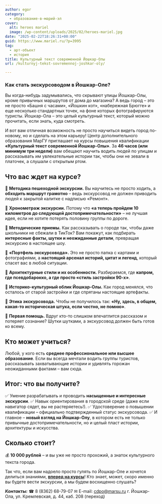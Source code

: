 ```yaml
---
author: egor
category:
  - образование-в-марий-эл
cover:
  alt: heroes mariel
  image: /wp-content/uploads/2025/02/heroes-mariel.jpg
date: "2025-02-22T18:26:31+00:00"
guid: https://www.mariel.ru/?p=3995
tag:
  - арт-объект
  - история
title: Культурный текст современной Йошкар-Олы
url: /kulturnyj-tekst-sovremennoj-joshkar-oly/

---
```

### **Как стать экскурсоводом в Йошкар-Оле?**

Вы когда-нибудь задумывались, что скрывают улицы Йошкар-Олы, кроме привычных маршрутов от дома до магазина? А ведь город – это не просто «Башня с часами», «Йошкин кот», «набережная Брюгге» и еще несколько стандартных точек, на фоне которых фотографируются туристы. Йошкар-Ола – это целый культурный текст, который можно прочитать, если знать, куда смотреть.

И вот вам отличная возможность не просто научиться видеть город по-новому, но и сделать на этом карьеру! Центр дополнительного образования МарГУ приглашает на курсы повышения квалификации **«Культурный текст современной Йошкар-Олы»**. За **46 часов (или минимум три недели)** вам обещают научить водить людей по улицам и рассказывать им увлекательные истории так, чтобы они не зевали в платочек, а слушали с открытым ртом.

## **Что вас ждет на курсе?**

📍 **Методика пешеходной экскурсии.** Вы научитесь не просто ходить, а **обходить маршрут грамотно** – ведь экскурсовод не должен приводить людей к закрытой калитке с надписью «Ремонт».

📍 **Хронометраж экскурсии.** Потому что **«а теперь пройдем 10 километров до следующей достопримечательности»** – не лучшая идея, если не хотите потерять половину группы по дороге.

📍 **Методические приемы.** Как рассказывать о городе так, чтобы даже школьники не сбежали в ТикТок? Вам покажут, как подбирать **интересные факты, шутки и неожиданные детали**, превращая экскурсию в настоящее шоу.

📍 **«Портфель экскурсовода».** Это не просто папка с картами и фотографиями, а **настоящий арсенал историй, цитат и легенд**, который спасет вас в любой ситуации.

📍 **Архитектурные стили и их особенности.** Разбираемся, где **капром, где псевдобарокко, а где просто «стиль застройки 90-х»**.

📍 **Историко-культурный облик Йошкар-Олы.** Как город менялся, что осталось от старой застройки и где спрятаны настоящие артефакты.

📍 **Этика экскурсовода.** Чтобы не получилось так: **«Ну, здесь, в общем, какая-то историческая штука, если честно, не помню»**.

📍 **Первая помощь.** Вдруг кто-то слишком впечатлится рассказом и потеряет сознание? Шутки шутками, а экскурсовод должен быть готов ко всему.

## **Кто может учиться?**

Любой, у кого есть **среднее профессиональное или высшее образование**. Если вы всегда мечтали водить группы туристов, рассказывать захватывающие истории и удивлять горожан неожиданными фактами – вам сюда.

## **Итог: что вы получите?**

✅ Умение разрабатывать и проводить **насыщенные и интересные экскурсии**.
✅ Навык ориентирования в городской среде (даже если навигатор сядет, вы не растеряетесь!).
✅ Удостоверение о повышении квалификации – официально подтвержденный статус экскурсовода.
✅ И главное – **новый взгляд на Йошкар-Олу**, в котором есть не только привычные достопримечательности, но и целый пласт истории, архитектуры и искусства.

## **Сколько стоит?**

💰 **10 000 рублей** – и вы уже не просто прохожий, а знаток культурного текста города.

Так что, если вам надоело просто гулять по Йошкар-Оле и хочется делиться знаниями, [**вперед на курсы**](https://cdo.marsu.ru/services/povyshenie-kvalifikatsii/kulturnyy-tekst-sovremennoy-yoshkar-oly-metodika-provedeniya-peshekhodnoy-ekskursii-po-sovremennym-d/)! Кто знает, может, скоро именно вы будете вести экскурсии, а мы будем восхищенно слушать?

**_Контакты:_**
☎ 8 (8362) 68-79-07
✉ E-mail: [cdpo@marsu.ru](mailto:cdpo@marsu.ru)
г. Йошкар-Ола, ул. Кремлевская, д. 44, каб. 208 (переход)
